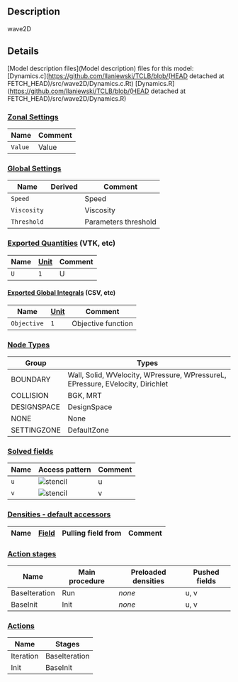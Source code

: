 

## Description
wave2D

## Details
[Model description files](Model description) files for this model:
[Dynamics.c](https://github.com/llaniewski/TCLB/blob/(HEAD detached at FETCH_HEAD)/src/wave2D/Dynamics.c.Rt)
[Dynamics.R](https://github.com/llaniewski/TCLB/blob/(HEAD detached at FETCH_HEAD)/src/wave2D/Dynamics.R)

### [Zonal Settings](Settings)

| Name | Comment |
| --- | --- |
|`Value`|Value|


### [Global Settings](Settings)

| Name | Derived | Comment |
| --- | --- | --- |
|`Speed`||Speed|
|`Viscosity`||Viscosity|
|`Threshold`||Parameters threshold|

### [Exported Quantities](Quantities) (VTK, etc)

| Name | [Unit](Units) | Comment |
| --- | --- | --- |
|`U`|`1`|U|

#### [Exported Global Integrals](Globals) (CSV, etc)

| Name | [Unit](Units) | Comment |
| --- | --- | --- |
|`Objective`|`1`|Objective function|

### [Node Types](Node-Types)

| Group | Types |
| --- | --- |
|BOUNDARY|Wall, Solid, WVelocity, WPressure, WPressureL, EPressure, EVelocity, Dirichlet|
|COLLISION|BGK, MRT|
|DESIGNSPACE|DesignSpace|
|NONE|None|
|SETTINGZONE|DefaultZone|

### [Solved fields](Fields)

| Name | Access pattern | Comment |
| --- | --- | --- |
|`u`|![stencil](/images/st_a1n1n1p0p1p1p0.png)|u|
|`v`|![stencil](/images/st_a1n1n1p0p1p1p0.png)|v|

### [Densities - default accessors](Densities)

| Name | [Field](Fields) | Pulling field from | Comment |
| --- | --- | --- | --- |

### [Action stages](Stages)

| Name | Main procedure | Preloaded densities | Pushed fields |
| --- | --- | --- | --- |
|BaseIteration|Run|_none_|u, v|
|BaseInit|Init|_none_|u, v|


### [Actions](Stages)

| Name | Stages |
| --- | --- |
|Iteration|BaseIteration|
|Init|BaseInit|

